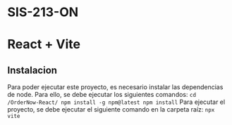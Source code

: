 # SIS-213-ON
# React + Vite

## Instalacion

Para poder ejecutar este proyecto, es necesario instalar las dependencias de node. Para ello, se debe ejecutar los siguientes comandos:
    ```
    cd /OrderNow-React/
    npm install -g npm@latest
    npm install
    ```
Para ejecutar el proyecto, se debe ejecutar el siguiente comando en la carpeta raíz:
    ```
    npx vite
    ```